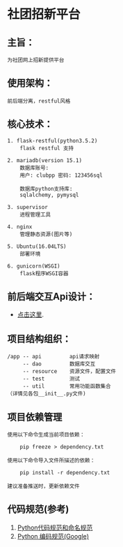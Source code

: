 # 社团招新平台

## 主旨：
    为社团网上招新提供平台
## 使用架构：
    前后端分离，restful风格
## 核心技术：
    1. flask-restful(python3.5.2)
        flask restful 支持
        
    2. mariadb(version 15.1)
        数据库账号:
        用户: clubpp 密码: 123456sql
        
        数据库python支持库:
        sqlalchemy, pymysql
        
    3. supervisor
        进程管理工具

    4. nginx
        管理静态资源(图片等)

    5. Ubuntu(16.04LTS)
        部署环境
    
    6. gunicorn(WSGI)
        flask程序WSGI容器
    
## 前后端交互Api设计：
- [点击这里](https://github.com/Rabbit-A512/clubpp).

## 项目结构组织：
    /app -- api         api请求映射
         -- dao         数据库交互
         -- resource    资源文件，配置文件
         -- test        测试
         -- util        常用功能函数集合
    （详情见各包__init__.py文件)
## 项目依赖管理
    使用以下命令生成当前项目依赖：
```
    pip freeze > dependency.txt
```
    
    
    使用以下命令导入文件所描述的依赖：
```
    pip install -r dependency.txt
```
    
    
    建议准备推送时，更新依赖文件
## 代码规范(参考)
1. [Python代码规范和命名规范](http://www.imooc.com/article/19184?block_id=tuijian_wz#child_5_1)
2. [Python 编码规范(Google)](http://www.runoob.com/w3cnote/google-python-styleguide.html)